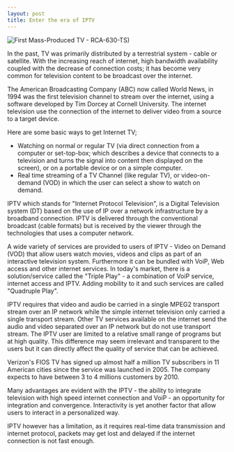 ```yaml
---
layout: post
title: Enter the era of IPTV
---
```


![First Mass-Produced TV - RCA-630-TS)](https://cdn.oinam.com/img/technology/tv-1st-RCA-630-TS.webp)

In the past, TV was primarily distributed by a terrestrial system - cable or satellite. With the increasing reach of internet, high bandwidth availability coupled with the decrease of  connection costs; it has become very common for television content to be broadcast over the internet.

The American Broadcasting Company (ABC) now called World News, in 1994 was the first television channel to stream over the internet, using a software developed by Tim Dorcey at Cornell University. The internet  television use the connection of the internet to deliver video from a source to a target device.

Here are some basic ways to get Internet TV;

- Watching on normal or regular TV (via direct connection from a computer or set-top-box; which describes a device that connects to a television and turns the signal into content then displayed on the screen), or on a portable device or on a simple computer.
- Real time streaming of a TV Channel (like regular TV), or video-on-demand (VOD) in which the user can select a show to watch on demand.

IPTV which stands for "Internet Protocol Television", is a Digital Television system (DT) based on the use of IP over a network infrastructure by a broadband connection. IPTV is delivered through the conventional broadcast (cable formats) but is received by the viewer through the technologies that uses a computer network.

A wide variety of services are provided to users of IPTV - Video on Demand (VOD) that allow users watch movies, videos and clips as part of an interactive television system. Furthermore it can be bundled with VoiP, Web access and other internet services. In today's market, there is a solution/service called the "Triple Play" - a combination of VoiP service, internet access and IPTV.  Adding mobility to it and such services are called "Quadruple Play".

IPTV requires that video and audio be carried in a single MPEG2 transport stream over an IP network while the simple internet television only carried a single transport stream. Other TV services available on the internet send the audio and video separated over an IP network but do not use transport stream.  The IPTV user are limited to a relative small range of programs but at high quality. This difference may seem irrelevant and transparent to the users but it can directly affect the quality of service that can be achieved.

Verizon's FIOS TV has signed up almost half a million TV subscribers in 11 American cities since the service was launched in 2005.  The company expects to have between 3 to 4 millions customers by 2010.

Many advantages are evident with the IPTV - the ability to integrate television with high speed internet connection and VoiP - an opportunity for integration and convergence. Interactivity is yet another factor that allow users to interact in a personalized way.

IPTV however has a limitation, as it requires real-time data transmission and internet protocol, packets may get lost and delayed if the internet connection is not fast enough.